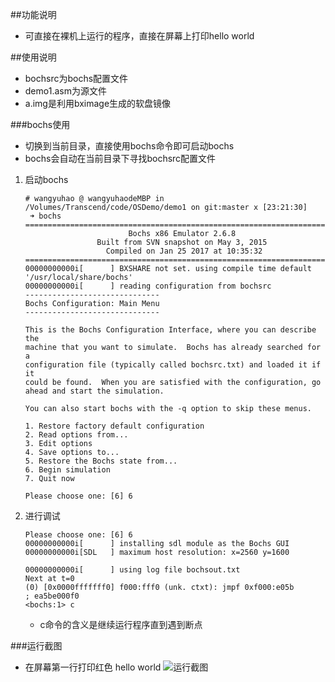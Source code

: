 ##功能说明
- 可直接在裸机上运行的程序，直接在屏幕上打印hello world


##使用说明
- bochsrc为bochs配置文件
- demo1.asm为源文件
- a.img是利用bximage生成的软盘镜像

###bochs使用
- 切换到当前目录，直接使用bochs命令即可启动bochs
- bochs会自动在当前目录下寻找bochsrc配置文件

1. 启动bochs

    ```
    # wangyuhao @ wangyuhaodeMBP in /Volumes/Transcend/code/OSDemo/demo1 on git:master x [23:21:30]
     ➜ bochs
    ========================================================================
                           Bochs x86 Emulator 2.6.8
                    Built from SVN snapshot on May 3, 2015
                      Compiled on Jan 25 2017 at 10:35:32
    ========================================================================
    00000000000i[      ] BXSHARE not set. using compile time default '/usr/local/share/bochs'
    00000000000i[      ] reading configuration from bochsrc
    ------------------------------
    Bochs Configuration: Main Menu
    ------------------------------
    
    This is the Bochs Configuration Interface, where you can describe the
    machine that you want to simulate.  Bochs has already searched for a
    configuration file (typically called bochsrc.txt) and loaded it if it
    could be found.  When you are satisfied with the configuration, go
    ahead and start the simulation.
    
    You can also start bochs with the -q option to skip these menus.
    
    1. Restore factory default configuration
    2. Read options from...
    3. Edit options
    4. Save options to...
    5. Restore the Bochs state from...
    6. Begin simulation
    7. Quit now
    
    Please choose one: [6] 6
    ```

2. 进行调试
    
    ```
    Please choose one: [6] 6
    00000000000i[      ] installing sdl module as the Bochs GUI
    00000000000i[SDL   ] maximum host resolution: x=2560 y=1600
    
    00000000000i[      ] using log file bochsout.txt
    Next at t=0
    (0) [0x0000fffffff0] f000:fff0 (unk. ctxt): jmpf 0xf000:e05b          ; ea5be000f0
    <bochs:1> c
    ```
    - c命令的含义是继续运行程序直到遇到断点


###运行截图

- 在屏幕第一行打印红色 hello world
![运行截图](https://lh3.googleusercontent.com/-K9FxEP-0jDg/WKcacmxph6I/AAAAAAAAACw/OrjGcCbvZqE/I/%25255BUNSET%25255D.png)


